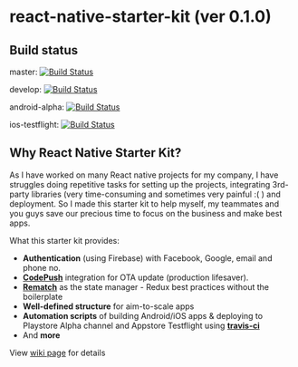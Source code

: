 # react-native-starter-kit (ver 0.1.0)

## Build status

master: [![Build Status](https://travis-ci.com/thinhtran3588/react-native-starter-kit.svg?branch=master)](https://travis-ci.com/thinhtran3588/react-native-starter-kit)

develop: [![Build Status](https://travis-ci.com/thinhtran3588/react-native-starter-kit.svg?branch=develop)](https://travis-ci.com/thinhtran3588/react-native-starter-kit)

android-alpha: [![Build Status](https://travis-ci.com/thinhtran3588/react-native-starter-kit.svg?branch=android-alpha)](https://travis-ci.com/thinhtran3588/react-native-starter-kit)

ios-testflight: [![Build Status](https://travis-ci.com/thinhtran3588/react-native-starter-kit.svg?branch=ios-testflight)](https://travis-ci.com/thinhtran3588/react-native-starter-kit)

## Why React Native Starter Kit?

As I have worked on many React native projects for my company, I have struggles doing repetitive tasks for setting up the projects, integrating 3rd-party libraries (very time-consuming and sometimes very painful :( ) and deployment. So I made this starter kit to help myself, my teammates and you guys save our precious time to focus on the business and make best apps.

What this starter kit provides:

- **Authentication** (using Firebase) with Facebook, Google, email and phone no.
- **[CodePush](https://github.com/microsoft/react-native-code-push)** integration for OTA update (production lifesaver).
- **[Rematch](https://github.com/thinhtran3588/react-native-starter-kit/wiki)** as the state manager - Redux best practices without the boilerplate
- **Well-defined structure** for aim-to-scale apps
- **Automation scripts** of building Android/iOS apps & deploying to Playstore Alpha channel and Appstore Testflight using **[travis-ci](https://travis-ci.com/)**
- And **more**

View [wiki page](https://github.com/thinhtran3588/react-native-starter-kit/wiki) for details
